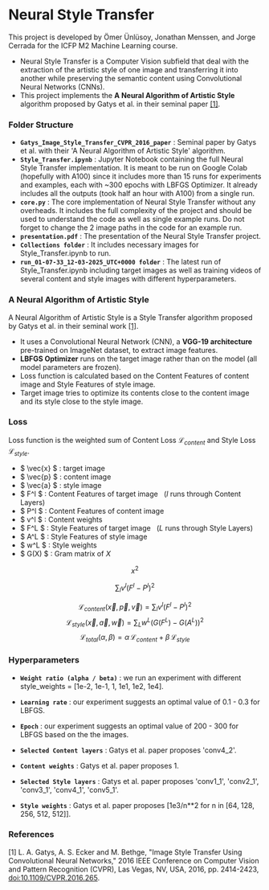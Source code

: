 # Neural Style Transfer
This project is developed by Ömer Ünlüsoy, Jonathan Menssen, and Jorge Cerrada for the ICFP M2 Machine Learning course. 
- Neural Style Transfer is a Computer Vision subfield that deal with the extraction of the artistic style of one image and transferring it into another while preserving the semantic content using Convolutional Neural Networks (CNNs). 
- This project implements the __A Neural Algorithm of Artistic Style__ algorithm proposed by Gatys et al. in their seminal paper [[1]](#1). 


### Folder Structure
- __`Gatys_Image_Style_Transfer_CVPR_2016_paper`__ : Seminal paper by Gatys et al. with their 'A Neural Algorithm of Artistic Style' algorithm. 
- __`Style_Transfer.ipynb`__ : Jupyter Notebook containing the full Neural Style Transfer implementation. It is meant to be run on Google Colab (hopefully with A100) since it includes more than 15 runs for experiments and examples, each with ~300 epochs with LBFGS Optimizer. It already includes all the outputs (took half an hour with A100) from a single run.
- __`core.py`__ : The core implementation of Neural Style Transfer without any overheads. It includes the full complexity of the project and should be used to understand the code as well as single example runs. Do not forget to change the 2 image paths in the code for an example run. 
- __`presentation.pdf`__ : The presentation of the Neural Style Transfer project. 
- __`Collections folder`__ : It includes necessary images for Style_Transfer.ipynb to run. 
- __`run_01-07-33_12-03-2025_UTC+0000 folder`__ : The latest run of Style_Transfer.ipynb including target images as well as training videos of several content and style images with different hyperparameters.


### A Neural Algorithm of Artistic Style
A Neural Algorithm of Artistic Style is a Style Transfer algorithm proposed by Gatys et al. in their seminal work [[1]](#1). 
- It uses a Convolutional Neural Network (CNN), a __VGG-19 architecture__ pre-trained on ImageNet dataset, to extract image features.
- __LBFGS Optimizer__ runs on the target image rather than on the model (all model parameters are frozen).
- Loss function is calculated based on the Content Features of content image and Style Features of style image. 
- Target image tries to optimize its contents close to the content image and its style close to the style image.

### Loss
Loss function is the weighted sum of Content Loss $\mathcal{L}_{\textit{content}}$ and Style Loss $\mathcal{L}_{\textit{style}}$.
- $ \vec{x} $ : target image
- $ \vec{p} $ : content image
- $ \vec{a} $ : style image
&nbsp;
- $ F^l $ : Content Features of target image    &nbsp; ($l$ runs through Content Layers)
- $ P^l $ : Content Features of content image 	
- $ v^l $ : Content weights
&nbsp;
- $ F^L $ : Style Features of target image  &nbsp; ($L$ runs through Style Layers)   
- $ A^L $ : Style Features of style image
- $ w^L $ : Style weights
- $ G(X) $ : Gram matrix of $X$

$$x^2$$

$$\sum_l v^l  ( F^l - P^l )^2$$

$$ \mathcal{L}_{\textit{content}}(\vec{x}, \vec{p}, \vec{v}) = \sum_l v^l  ( F^l - P^l )^2 $$
$$ \mathcal{L}_{\textit{style}}(\vec{x}, \vec{a}, \vec{w}) = \sum_L w^L  ( G(F^L) - G(A^L) )^2 $$
$$ \mathcal{L}_{\textit{total}} (\alpha, \beta) = \alpha \, \mathcal{L}_{\textit{content}} + \beta \, \mathcal{L}_{\textit{style}} $$



### Hyperparameters
- __`Weight ratio (alpha / beta)`__ : we run an experiment with different style_weights = [1e-2, 1e-1, 1, 1e1, 1e2, 1e4].
- __`Learning rate`__	: our experiment suggests an optimal value of 0.1 - 0.3 for LBFGS.
- __`Epoch`__	: our experiment suggests an optimal value of 200 - 300 for LBFGS based on the the images.

- __`Selected Content layers`__ : Gatys et al. paper proposes 'conv4_2'.
- __`Content weights`__ : Gatys et al. paper proposes 1.
- __`Selected Style layers`__ : Gatys et al. paper proposes 'conv1_1', 'conv2_1', 'conv3_1', 'conv4_1', 'conv5_1'.
- __`Style weights`__ : Gatys et al. paper proposes [1e3/n**2 for n in [64, 128, 256, 512, 512]].


### References
<a id="1">[1]</a> L. A. Gatys, A. S. Ecker and M. Bethge, "Image Style Transfer Using Convolutional Neural Networks," 2016 IEEE Conference on Computer Vision and Pattern Recognition (CVPR), Las Vegas, NV, USA, 2016, pp. 2414-2423, [doi:10.1109/CVPR.2016.265](https://doi.org/10.1109/CVPR.2016.265).
